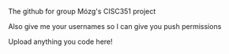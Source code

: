 The github for group Mózg's CISC351 project 

Also give me your usernames so I can give you push permissions

Upload anything you code here! 